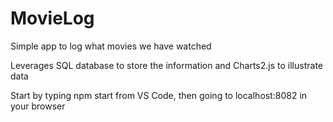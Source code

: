 # MovieLog

Simple app to log what movies we have watched

Leverages SQL database to store the information and Charts2.js to illustrate data

Start by typing npm start from VS Code, then going to localhost:8082 in your browser